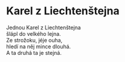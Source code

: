# Karel z Liechtenštejna

Jednou Karel z Liechtenštejna  
šlápl do velkého lejna.  
Ze strožoku, jéje ouha,  
hledí na něj mince dlouhá.  
A ta druhá ta je stejná.

